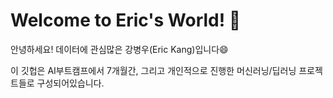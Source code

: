 # Welcome to Eric's World! 👋
안녕하세요! 데이터에 관심많은 강병우(Eric Kang)입니다😄  

이 깃헙은 AI부트캠프에서 7개월간, 그리고 개인적으로 진행한 머신러닝/딥러닝 프로젝트들로 구성되어있습니다.

<!--
**vkekd25/vkekd25** is a ✨ _special_ ✨ repository because its `README.md` (this file) appears on your GitHub profile.

Here are some ideas to get you started:

- 🔭 I’m currently working on ...
- 🌱 I’m currently learning ...
- 👯 I’m looking to collaborate on ...
- 🤔 I’m looking for help with ...
- 💬 Ask me about ...
- 📫 How to reach me: ...
- 😄 Pronouns: ...
- ⚡ Fun fact: ...
-->
